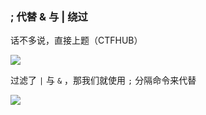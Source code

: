### ; 代替 & 与 | 绕过

话不多说，直接上题（CTFHUB）

![](https://pic1.imgdb.cn/item/687cb9f558cb8da5c8c87356.png)

过滤了 `|` 与 `&` ，那我们就使用 `;` 分隔命令来代替

![](https://pic1.imgdb.cn/item/687cba2658cb8da5c8c8735e.png)